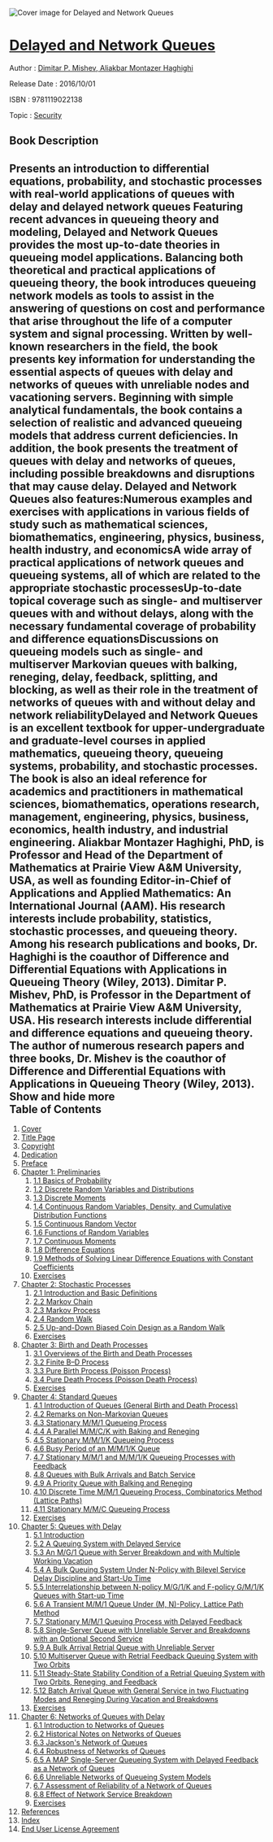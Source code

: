 ![Cover image for Delayed and Network Queues](https://imgdetail.ebookreading.net/cover/cover/security/EB9781119022138.jpg)

[Delayed and Network Queues](https://ebookreading.net/view/book/Delayed+and+Network+Queues-EB9781119022138_1.html "Delayed and Network Queues")
====================================================================================================================

Author : [Dimitar P. Mishev](https://ebookreading.net/search/author/Dimitar+P.+Mishev),[ Aliakbar Montazer Haghighi](https://ebookreading.net/search/author/+Aliakbar+Montazer+Haghighi)

Release Date : 2016/10/01

ISBN : 9781119022138

Topic : [Security](https://ebookreading.net/search/category/security)

Book Description
-----------------

 Presents an introduction to differential equations, probability, and stochastic processes with real-world applications of queues with delay and delayed network queues
Featuring recent advances in queueing theory and modeling, Delayed and Network Queues provides the most up-to-date theories in queueing model applications. Balancing both theoretical and practical applications of queueing theory, the book introduces queueing network models as tools to assist in the answering of questions on cost and performance that arise throughout the life of a computer system and signal processing. Written by well-known researchers in the field, the book presents key information for understanding the essential aspects of queues with delay and networks of queues with unreliable nodes and vacationing servers.
Beginning with simple analytical fundamentals, the book contains a selection of realistic and advanced queueing models that address current deficiencies. In addition, the book presents the treatment of queues with delay and networks of queues, including possible breakdowns and disruptions that may cause delay. Delayed and Network Queues also features:Numerous examples and exercises with applications in various fields of study such as mathematical sciences, biomathematics, engineering, physics, business, health industry, and economicsA wide array of practical applications of network queues and queueing systems, all of which are related to the appropriate stochastic processesUp-to-date topical coverage such as single- and multiserver queues with and without delays, along with the necessary fundamental coverage of probability and difference equationsDiscussions on queueing models such as single- and multiserver Markovian queues with balking, reneging, delay, feedback, splitting, and blocking, as well as their role in the treatment of networks of queues with and without delay and network reliabilityDelayed and Network Queues is an excellent textbook for upper-undergraduate and graduate-level courses in applied mathematics, queueing theory, queueing systems, probability, and stochastic processes. The book is also an ideal reference for academics and practitioners in mathematical sciences, biomathematics, operations research, management, engineering, physics, business, economics, health industry, and industrial engineering.
Aliakbar Montazer Haghighi, PhD, is Professor and Head of the Department of Mathematics at Prairie View A&amp;M University, USA, as well as founding Editor-in-Chief of Applications and Applied Mathematics: An International Journal (AAM). His research interests include probability, statistics, stochastic processes, and queueing theory. Among his research publications and books, Dr. Haghighi is the coauthor of Difference and Differential Equations with Applications in Queueing Theory (Wiley, 2013).
Dimitar P. Mishev, PhD, is Professor in the Department of Mathematics at Prairie View A&amp;M University, USA. His research interests include differential and difference equations and queueing theory. The author of numerous research papers and three books, Dr. Mishev is the coauthor of Difference and Differential Equations with Applications in Queueing Theory (Wiley, 2013).
        Show and hide more                
Table of Contents
-----------------

1. [Cover](https://ebookreading.net/view/book/Delayed+and+Network+Queues-EB9781119022138_1.html#coverstart)
1. [Title Page](https://ebookreading.net/view/book/Delayed+and+Network+Queues-EB9781119022138_3.html#titlepage)
1. [Copyright](https://ebookreading.net/view/book/Delayed+and+Network+Queues-EB9781119022138_4.html)
1. [Dedication](https://ebookreading.net/view/book/Delayed+and+Network+Queues-EB9781119022138_5.html)
1. [Preface](https://ebookreading.net/view/book/Delayed+and+Network+Queues-EB9781119022138_6.html#f1)
1. [Chapter 1: Preliminaries](https://ebookreading.net/view/book/Delayed+and+Network+Queues-EB9781119022138_7.html#c1)
    1. [1.1 Basics of Probability](https://ebookreading.net/view/book/Delayed+and+Network+Queues-EB9781119022138_7.html#c01_level1_1)
    1. [1.2 Discrete Random Variables and Distributions](https://ebookreading.net/view/book/Delayed+and+Network+Queues-EB9781119022138_7.html#c01_level1_2)
    1. [1.3 Discrete Moments](https://ebookreading.net/view/book/Delayed+and+Network+Queues-EB9781119022138_7.html#c01_level1_3)
    1. [1.4 Continuous Random Variables, Density, and Cumulative Distribution Functions](https://ebookreading.net/view/book/Delayed+and+Network+Queues-EB9781119022138_7.html#c01_level1_4)
    1. [1.5 Continuous Random Vector](https://ebookreading.net/view/book/Delayed+and+Network+Queues-EB9781119022138_7.html#c01_level1_5)
    1. [1.6 Functions of Random Variables](https://ebookreading.net/view/book/Delayed+and+Network+Queues-EB9781119022138_7.html#c01_level1_6)
    1. [1.7 Continuous Moments](https://ebookreading.net/view/book/Delayed+and+Network+Queues-EB9781119022138_7.html#c01_level1_7)
    1. [1.8 Difference Equations](https://ebookreading.net/view/book/Delayed+and+Network+Queues-EB9781119022138_7.html#c01_level1_8)
    1. [1.9 Methods of Solving Linear Difference Equations with Constant Coefficients](https://ebookreading.net/view/book/Delayed+and+Network+Queues-EB9781119022138_7.html#c01_level1_9)
    1. [Exercises](https://ebookreading.net/view/book/Delayed+and+Network+Queues-EB9781119022138_7.html#c01_level1_10)
1. [Chapter 2: Stochastic Processes](https://ebookreading.net/view/book/Delayed+and+Network+Queues-EB9781119022138_8.html#c2)
    1. [2.1 Introduction and Basic Definitions](https://ebookreading.net/view/book/Delayed+and+Network+Queues-EB9781119022138_8.html#c02_level1_1)
    1. [2.2 Markov Chain](https://ebookreading.net/view/book/Delayed+and+Network+Queues-EB9781119022138_8.html#c02_level1_2)
    1. [2.3 Markov Process](https://ebookreading.net/view/book/Delayed+and+Network+Queues-EB9781119022138_8.html#c02_level1_3)
    1. [2.4 Random Walk](https://ebookreading.net/view/book/Delayed+and+Network+Queues-EB9781119022138_8.html#c02_level1_4)
    1. [2.5 Up-and-Down Biased Coin Design as a Random Walk](https://ebookreading.net/view/book/Delayed+and+Network+Queues-EB9781119022138_8.html#c02_level1_5)
    1. [Exercises](https://ebookreading.net/view/book/Delayed+and+Network+Queues-EB9781119022138_8.html#c02_level1_6)
1. [Chapter 3: Birth and Death Processes](https://ebookreading.net/view/book/Delayed+and+Network+Queues-EB9781119022138_9.html#c3)
    1. [3.1 Overviews of the Birth and Death Processes](https://ebookreading.net/view/book/Delayed+and+Network+Queues-EB9781119022138_9.html#c03_level1_1)
    1. [3.2 Finite B–D Process](https://ebookreading.net/view/book/Delayed+and+Network+Queues-EB9781119022138_9.html#c03_level1_2)
    1. [3.3 Pure Birth Process (Poisson Process)](https://ebookreading.net/view/book/Delayed+and+Network+Queues-EB9781119022138_9.html#c03_level1_3)
    1. [3.4 Pure Death Process (Poisson Death Process)](https://ebookreading.net/view/book/Delayed+and+Network+Queues-EB9781119022138_9.html#c03_level1_4)
    1. [Exercises](https://ebookreading.net/view/book/Delayed+and+Network+Queues-EB9781119022138_9.html#c03_level1_5)
1. [Chapter 4: Standard Queues](https://ebookreading.net/view/book/Delayed+and+Network+Queues-EB9781119022138_10.html#c4)
    1. [4.1 Introduction of Queues (General Birth and Death Process)](https://ebookreading.net/view/book/Delayed+and+Network+Queues-EB9781119022138_10.html#c04_level1_1)
    1. [4.2 Remarks on Non-Markovian Queues](https://ebookreading.net/view/book/Delayed+and+Network+Queues-EB9781119022138_10.html#c04_level1_2)
    1. [4.3 Stationary M/M/1 Queueing Process](https://ebookreading.net/view/book/Delayed+and+Network+Queues-EB9781119022138_10.html#c04_level1_3)
    1. [4.4 A Parallel M/M/C/K with Baking and Reneging](https://ebookreading.net/view/book/Delayed+and+Network+Queues-EB9781119022138_10.html#c04_level1_4)
    1. [4.5 Stationary M/M/1/K Queueing Process](https://ebookreading.net/view/book/Delayed+and+Network+Queues-EB9781119022138_10.html#c04_level1_5)
    1. [4.6 Busy Period of an M/M/1/K Queue](https://ebookreading.net/view/book/Delayed+and+Network+Queues-EB9781119022138_10.html#c04_level1_6)
    1. [4.7 Stationary M/M/1 and M/M/1/K Queueing Processes with Feedback](https://ebookreading.net/view/book/Delayed+and+Network+Queues-EB9781119022138_10.html#c04_level1_7)
    1. [4.8 Queues with Bulk Arrivals and Batch Service](https://ebookreading.net/view/book/Delayed+and+Network+Queues-EB9781119022138_10.html#c04_level1_8)
    1. [4.9 A Priority Queue with Balking and Reneging](https://ebookreading.net/view/book/Delayed+and+Network+Queues-EB9781119022138_10.html#c04_level1_9)
    1. [4.10 Discrete Time M/M/1 Queueing Process, Combinatorics Method (Lattice Paths)](https://ebookreading.net/view/book/Delayed+and+Network+Queues-EB9781119022138_10.html#c04_level1_10)
    1. [4.11 Stationary M/M/C Queueing Process](https://ebookreading.net/view/book/Delayed+and+Network+Queues-EB9781119022138_10.html#c04_level1_11)
    1. [Exercises](https://ebookreading.net/view/book/Delayed+and+Network+Queues-EB9781119022138_10.html#c04_level1_12)
1. [Chapter 5: Queues with Delay](https://ebookreading.net/view/book/Delayed+and+Network+Queues-EB9781119022138_11.html#c5)
    1. [5.1 Introduction](https://ebookreading.net/view/book/Delayed+and+Network+Queues-EB9781119022138_11.html#c05_level1_1)
    1. [5.2 A Queuing System with Delayed Service](https://ebookreading.net/view/book/Delayed+and+Network+Queues-EB9781119022138_11.html#c05_level1_2)
    1. [5.3 An M/G/1 Queue with Server Breakdown and with Multiple Working Vacation](https://ebookreading.net/view/book/Delayed+and+Network+Queues-EB9781119022138_11.html#c05_level1_3)
    1. [5.4 A Bulk Queuing System Under N-Policy with Bilevel Service Delay Discipline and Start-Up Time](https://ebookreading.net/view/book/Delayed+and+Network+Queues-EB9781119022138_11.html#c05_level1_4)
    1. [5.5 Interrelationship between N-policy M/G/1/K and F-policy G/M/1/K Queues with Start-up Time](https://ebookreading.net/view/book/Delayed+and+Network+Queues-EB9781119022138_11.html#c05_level1_5)
    1. [5.6 A Transient M/M/1 Queue Under (M, N)-Policy, Lattice Path Method](https://ebookreading.net/view/book/Delayed+and+Network+Queues-EB9781119022138_11.html#c05_level1_6)
    1. [5.7 Stationary M/M/1 Queuing Process with Delayed Feedback](https://ebookreading.net/view/book/Delayed+and+Network+Queues-EB9781119022138_11.html#c05_level1_7)
    1. [5.8 Single-Server Queue with Unreliable Server and Breakdowns with an Optional Second Service](https://ebookreading.net/view/book/Delayed+and+Network+Queues-EB9781119022138_11.html#c05_level1_8)
    1. [5.9 A Bulk Arrival Retrial Queue with Unreliable Server](https://ebookreading.net/view/book/Delayed+and+Network+Queues-EB9781119022138_11.html#c05_level1_9)
    1. [5.10 Multiserver Queue with Retrial Feedback Queuing System with Two Orbits](https://ebookreading.net/view/book/Delayed+and+Network+Queues-EB9781119022138_11.html#c05_level1_10)
    1. [5.11 Steady-State Stability Condition of a Retrial Queuing System with Two Orbits, Reneging, and Feedback](https://ebookreading.net/view/book/Delayed+and+Network+Queues-EB9781119022138_11.html#c05_level1_11)
    1. [5.12 Batch Arrival Queue with General Service in two Fluctuating Modes and Reneging During Vacation and Breakdowns](https://ebookreading.net/view/book/Delayed+and+Network+Queues-EB9781119022138_11.html#c05_level1_12)
    1. [Exercises](https://ebookreading.net/view/book/Delayed+and+Network+Queues-EB9781119022138_11.html#c05_level1_13)
1. [Chapter 6: Networks of Queues with Delay](https://ebookreading.net/view/book/Delayed+and+Network+Queues-EB9781119022138_12.html#c6)
    1. [6.1 Introduction to Networks of Queues](https://ebookreading.net/view/book/Delayed+and+Network+Queues-EB9781119022138_12.html#c06_level1_1)
    1. [6.2 Historical Notes on Networks of Queues](https://ebookreading.net/view/book/Delayed+and+Network+Queues-EB9781119022138_12.html#c06_level1_2)
    1. [6.3 Jackson&#39;s Network of Queues](https://ebookreading.net/view/book/Delayed+and+Network+Queues-EB9781119022138_12.html#c06_level1_3)
    1. [6.4 Robustness of Networks of Queues](https://ebookreading.net/view/book/Delayed+and+Network+Queues-EB9781119022138_12.html#c06_level1_4)
    1. [6.5 A MAP Single-Server Queueing System with Delayed Feedback as a Network of Queues](https://ebookreading.net/view/book/Delayed+and+Network+Queues-EB9781119022138_12.html#c06_level1_5)
    1. [6.6 Unreliable Networks of Queueing System Models](https://ebookreading.net/view/book/Delayed+and+Network+Queues-EB9781119022138_12.html#c06_level1_6)
    1. [6.7 Assessment of Reliability of a Network of Queues](https://ebookreading.net/view/book/Delayed+and+Network+Queues-EB9781119022138_12.html#c06_level1_7)
    1. [6.8 Effect of Network Service Breakdown](https://ebookreading.net/view/book/Delayed+and+Network+Queues-EB9781119022138_12.html#c06_level1_8)
    1. [Exercises](https://ebookreading.net/view/book/Delayed+and+Network+Queues-EB9781119022138_12.html#c06_level1_9)
1. [References](https://ebookreading.net/view/book/Delayed+and+Network+Queues-EB9781119022138_13.html#b1)
1. [Index](https://ebookreading.net/view/book/Delayed+and+Network+Queues-EB9781119022138_14.html)
1. [End User License Agreement](https://ebookreading.net/view/book/Delayed+and+Network+Queues-EB9781119022138_15.html)
